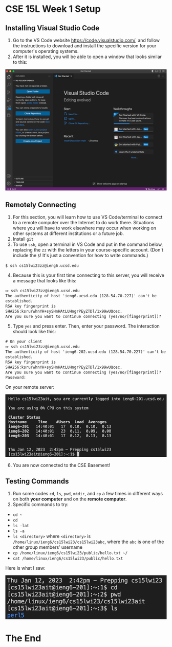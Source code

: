 # CSE 15L Week 1 Setup

## Installing Visual Studio Code
1. Go to the VS Code website https://code.visualstudio.com/, and follow the instructions to download and install the specific version for your computer's operating systems.
2. After it is installed, you will be able to open a window that looks similar to this:

![Image](vs_code.png)

## Remotely Connecting
1. For this section, you will learn how to use VS Code/terminal to connect to a remote computer over the Internet to do work there. Situations where you will have to work elsewhere may occur when working on other systems at different institutions or a future job.
2. Install `git` 
3. To use `ssh`, open a terminal in VS Code and put in the command below, replacing the `zz` with the letters in your course-specific account. (Don't include the `$`! It's just a convention for how to write commands.)

`$ ssh cs15lwi23zz@ieng6.ucsd.edu`

4. Because this is your first time connecting to this server, you will receive a message that looks like this:

```
⤇ ssh cs15lwi23zz@ieng6.ucsd.edu
The authenticity of host 'ieng6.ucsd.edu (128.54.70.227)' can't be established.
RSA key fingerprint is SHA256:ksruYwhnYH+sySHnHAtLUHngrPEyZTDl/1x99wUQcec.
Are you sure you want to continue connecting (yes/no/[fingerprint])?
```

5. Type `yes` and press enter. Then, enter your password. The interaction should look like this:

```
# On your client
⤇ ssh cs15lwi23zz@ieng6.ucsd.edu
The authenticity of host 'ieng6-202.ucsd.edu (128.54.70.227)' can't be established.
RSA key fingerprint is SHA256:ksruYwhnYH+sySHnHAtLUHngrPEyZTDl/1x99wUQcec.
Are you sure you want to continue connecting (yes/no/[fingerprint])? 
Password: 
```

On your remote server:

![Image](remote_connecting_terminal.png)

6. You are now connected to the CSE Basement!

## Testing Commands
1. Run some codes `cd`, `ls`, `pwd`, `mkdir`, and `cp` a few times in different ways on both **your computer** and on the **remote computer**.
2. Specific commands to try:
  - `cd ~`
  - `cd`
  - `ls -lat`
  - `ls -a`
  - `ls <directory>` where `<directory>` is `/home/linux/ieng6/cs15lwi23/cs15lwi23abc`, where the `abc` is one of the other group members’ username
  - `cp /home/linux/ieng6/cs15lwi23/public/hello.txt ~/`
  - `cat /home/linux/ieng6/cs15lwi23/public/hello.txt`

  Here is what I saw:
  
![Image](commands.png)

# The End
